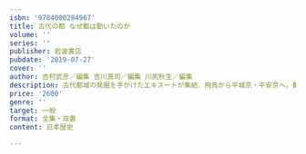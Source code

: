 ```yaml
---
isbn: '9784000284967'
title: 古代の都 なぜ都は動いたのか
volume: ''
series: ''
publisher: 岩波書店
pubdate: '2019-07-27'
cover: ''
author: 吉村武彦／編集 吉川真司／編集 川尻秋生／編集
description: 古代都城の発掘を手がけたエキスートが集結．飛鳥から平城京・平安京へ，都の移り変わりを丁寧に追う．
price: '2600'
genre: ''
target: 一般
format: 全集・双書
content: 日本歴史

---
```

